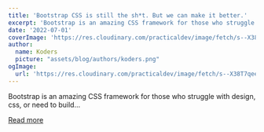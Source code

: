 ```yaml
---
title: 'Bootstrap CSS is still the sh*t. But we can make it better.'
excerpt: 'Bootstrap is an amazing CSS framework for those who struggle with design, css, or need to build...'
date: '2022-07-01'
coverImage: 'https://res.cloudinary.com/practicaldev/image/fetch/s--X38T7qee--/c_imagga_scale,f_auto,fl_progressive,h_420,q_auto,w_1000/https://dev-to-uploads.s3.amazonaws.com/uploads/articles/qd9qsb2pa6h8nm95lvfu.png'
author:
  name: Koders
  picture: "assets/blog/authors/koders.png"
ogImage:
  url: 'https://res.cloudinary.com/practicaldev/image/fetch/s--X38T7qee--/c_imagga_scale,f_auto,fl_progressive,h_420,q_auto,w_1000/https://dev-to-uploads.s3.amazonaws.com/uploads/articles/qd9qsb2pa6h8nm95lvfu.png'
---
```


Bootstrap is an amazing CSS framework for those who struggle with design, css, or need to build...

[Read more](https://dev.to/wes_walke/bootstrap-css-is-still-the-sht-but-we-can-make-it-better-1p6d)
